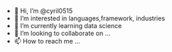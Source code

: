 - 👋 Hi, I’m @cyril0515
- 👀 I’m interested in languages,framework, industries
- 🌱 I’m currently learning data science
- 💞️ I’m looking to collaborate on ...
- 📫 How to reach me ...

<!---
cyril0515/cyril0515 is a ✨ special ✨ repository because its `README.md` (this file) appears on your GitHub profile.
You can click the Preview link to take a look at your changes.
--->
